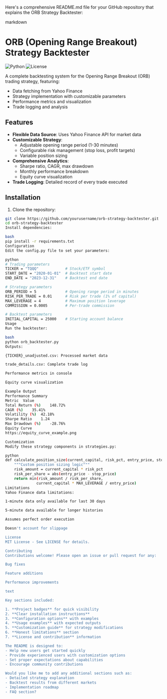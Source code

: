 Here's a comprehensive README.md file for your GitHub repository that explains the ORB Strategy Backtester:

markdown
# ORB (Opening Range Breakout) Strategy Backtester

![Python](https://img.shields.io/badge/python-3.8%2B-blue)
![License](https://img.shields.io/badge/license-MIT-green)

A complete backtesting system for the Opening Range Breakout (ORB) trading strategy, featuring:

- Data fetching from Yahoo Finance
- Strategy implementation with customizable parameters
- Performance metrics and visualization
- Trade logging and analysis

## Features

- **Flexible Data Source**: Uses Yahoo Finance API for market data
- **Customizable Strategy**:
  - Adjustable opening range period (1-30 minutes)
  - Configurable risk management (stop loss, profit targets)
  - Variable position sizing
- **Comprehensive Analytics**:
  - Sharpe ratio, CAGR, max drawdown
  - Monthly performance breakdown
  - Equity curve visualization
- **Trade Logging**: Detailed record of every trade executed

## Installation

1. Clone the repository:
```bash
git clone https://github.com/yourusername/orb-strategy-backtester.git
cd orb-strategy-backtester
Install dependencies:

bash
pip install -r requirements.txt
Configuration
Edit the config.py file to set your parameters:

python
# Trading parameters
TICKER = "TQQQ"            # Stock/ETF symbol
START_DATE = "2020-01-01"  # Backtest start date
END_DATE = "2023-12-31"    # Backtest end date

# Strategy parameters
ORB_PERIOD = 5             # Opening range period in minutes
RISK_PER_TRADE = 0.01      # Risk per trade (1% of capital)
MAX_LEVERAGE = 4           # Maximum position leverage
COMMISSION = 0.0005        # Per-trade commission

# Backtest parameters
INITIAL_CAPITAL = 25000    # Starting account balance
Usage
Run the backtester:

bash
python orb_backtester.py
Outputs:

{TICKER}_unadjusted.csv: Processed market data

trade_details.csv: Complete trade log

Performance metrics in console

Equity curve visualization

Example Output
Performance Summary
Metric	Value
Total Return (%)	148.72%
CAGR (%)	35.41%
Volatility (%)	42.18%
Sharpe Ratio	1.24
Max Drawdown (%)	-28.76%
Equity Curve
https://equity_curve_example.png

Customization
Modify these strategy components in strategies.py:

python
def calculate_position_size(current_capital, risk_pct, entry_price, stop_price):
    """Custom position sizing logic"""
    risk_amount = current_capital * risk_pct
    risk_per_share = abs(entry_price - stop_price)
    return min(risk_amount / risk_per_share, 
              current_capital * MAX_LEVERAGE / entry_price)
Limitations
Yahoo Finance data limitations:

1-minute data only available for last 30 days

5-minute data available for longer histories

Assumes perfect order execution

Doesn't account for slippage

License
MIT License - See LICENSE for details.

Contributing
Contributions welcome! Please open an issue or pull request for any:

Bug fixes

Feature additions

Performance improvements

text

Key sections included:

1. **Project badges** for quick visibility
2. **Clear installation instructions**
3. **Configuration options** with examples
4. **Usage examples** with expected outputs
5. **Customization guide** for strategy modifications
6. **Honest limitations** section
7. **License and contribution** information

The README is designed to:
- Help new users get started quickly
- Provide experienced users with customization options
- Set proper expectations about capabilities
- Encourage community contributions

Would you like me to add any additional sections such as:
- Detailed strategy explanation
- Backtest results from different markets
- Implementation roadmap
- FAQ section?
